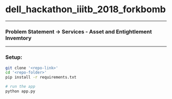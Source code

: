 # dell_hackathon_iiitb_2018_forkbomb
---
### Problem Statement -> Services - Asset and Entightlement Invemtory
---
### Setup:
```bash
git clone '<repo-link>'
cd '<repo-folder>'
pip install -r requirements.txt
```
```bash
# run the app
python app.py
```


